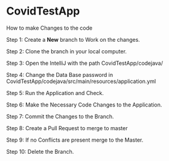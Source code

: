 # CovidTestApp

How to make Changes to the code

Step 1: Create a **New** branch to Work on the changes.

Step 2: Clone the branch in your local computer.

Step 3: Open the IntelliJ with the path CovidTestApp/codejava/

Step 4: Change the Data Base password in CovidTestApp/codejava/src/main/resources/application.yml 

Step 5: Run the Application and Check.

Step 6: Make the Necessary Code Changes to the Application.

Step 7: Commit the Changes to the Branch.

Step 8: Create a Pull Request to merge to master

Step 9: If no Conflicts are present merge to the Master.

Step 10: Delete the Branch.

